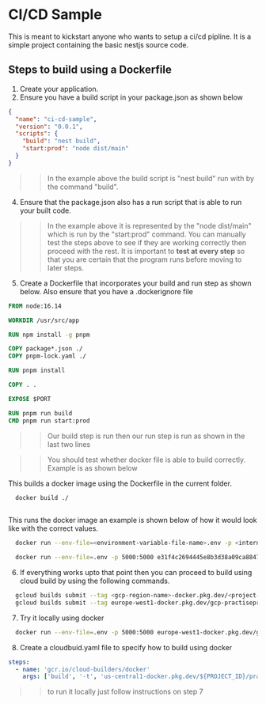 # CI/CD Sample
This is meant to kickstart anyone who wants to setup a ci/cd pipline. It is a simple project containing the basic nestjs source code.

## Steps to build using a Dockerfile
1. Create your application.
2. Ensure you have a build script in your package.json as shown below
```json
{
  "name": "ci-cd-sample",
  "version": "0.0.1",
  "scripts": {
    "build": "nest build",
    "start:prod": "node dist/main"
  }
}
```
>> In the example above the build script is "nest build" run with by the command "build".
4. Ensure that the package.json also has a run script that is able to run your built code.
>> In the example above it is represented by the "node dist/main" which is run by the "start:prod" command.
You can manually test the steps above to see if they are working correctly then proceed with the rest. It is important
to **test at every step** so that you are certain that the program runs before moving to later steps. 
5. Create a Dockerfile that incorporates your build and run step as shown below. Also ensure that you have a .dockerignore file
```Dockerfile
FROM node:16.14

WORKDIR /usr/src/app

RUN npm install -g pnpm

COPY package*.json ./
COPY pnpm-lock.yaml ./

RUN pnpm install

COPY . .

EXPOSE $PORT

RUN pnpm run build
CMD pnpm run start:prod
```
>> Our build step is run then our run step is run as shown in the last two lines

>>You should test whether docker file is able to build correctly. Example is as shown below

This builds a docker image using the Dockerfile in the current folder.
```bash
  docker build ./
  
```  
This runs the docker image an example is shown below of how it would look like with the correct values.
```bash
  docker run --env-file=<environment-variable-file-name>.env -p <internal_docker_port>:<machine_port> <docker_image_id> 

  docker run --env-file=.env -p 5000:5000 e31f4c2694445e8b3d38a09ca8847a7ecb2c956fc10fbaf3932ec9a71df9177d
```
6. If everything works upto that point then you can proceed to build using cloud build by using the following commands.
```bash
  gcloud builds submit --tag <gcp-region-name>-docker.pkg.dev/<project-id>/artifact-repo-name>/<image-name>:<tag-name>
  gcloud builds submit --tag europe-west1-docker.pkg.dev/gcp-practisepractise/interclub:1.0
```
7. Try it locally using  docker
```bash
  docker run --env-file=.env -p 5000:5000 europe-west1-docker.pkg.dev/gcp-practise/practise/ci-cd-demo:1.0
```
8. Create a cloudbuid.yaml file to specify how to build using docker
```yaml
steps:
  - name: 'gcr.io/cloud-builders/docker'
    args: ['build', '-t', 'us-central1-docker.pkg.dev/${PROJECT_ID}/practise/ci-cd:1.0', '.']
```
>> to run it locally just follow instructions on step 7